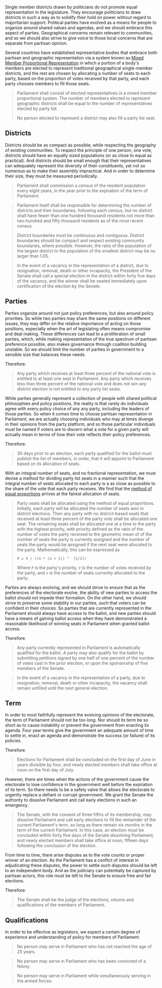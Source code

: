 Single member districts drawn by politicians do not promote equal representation in the legislature. They encourage politicians to draw districts in such a way as to solidify their hold on power without regard to majoritarian support. Political parties have evolved as a means for people to organize around shared values and agendas, and we should embrace this aspect of parties. Geographical concerns remain relevant to communities, and so we should also strive to give voice to those local concerns that are separate from partisan opinion.

Several countries have established representative bodies that embrace both partisan and geographic representation via a system known as [Mixed Member Proportional Representation](https://en.wikipedia.org/wiki/Mixed-member_proportional_representation) in which a portion of a body's members are elected to represent traditional geographical single-member districts, and the rest are chosen by allocating a number of seats to each party, based on the proportion of votes received by that party, and each party chooses members to fill those seats.

> Parliament shall consist of elected representatives in a mixed member proportional system. The number of members elected to represent geographic districts shall be equal to the number of representatives elected by party list.
> 
> No person elected to represent a district may also fill a party list seat.

## Districts

Districts should be as compact as possible, while respecting the geography of existing communities. To respect the principle of one person, one vote, districts should have an equally sized populations (or as close to equal as practical). And districts should be small enough that their representatives can adequately represent the diversity of their constituents, yet not so numerous as to make their assembly impractical. And in order to determine their size, they must be measured periodically.

> Parliament shall commission a census of the resident population every eight years, in the year prior to the expiration of the term of Parliament.

> Parliament itself shall be responsible for determining the number of districts and their boundaries, following each census, but no district shall have fewer than one hundred thousand residents not more than two hundred and fifty thousand residents as of the most recent census.
> 
> District boundaries must be continuous and contiguous. District boundaries should be compact and respect existing community boundaries, where possible. However, the ratio of the population of the largest district to the population of the smallest district may be no larger than 1.05.
> 
> In the event of a vacancy in the representation of a district, due to resignation, removal, death or other incapacity, the President of the Senate shall call a special election in the district within forty five days of the vacancy, and the winner shall be seated immediately upon certification of the election by the Senate.

## Parties

Parties organize around not just policy preferences, but also around policy priorities. So while two parties may share the same positions on different issues, they may differ on the relative importance of acting on those positions, especially when the art of legislating often means compromise and deal making. These differences can lead to a proliferation of small parties, which, while making representation of the true spectrum of partisan preference possible, also makes governance through coalition building unstable. So we should limit the number of parties in government to a sensible size that balances these needs.

Therefore:

> Any party which receives at least three percent of the national vote is entitled to at least one seat in Parliament. Any party which receives less than three percent of the national vote and does not win any district election is not entitled to any party list seats.

While parties generally represent a collection of people with shared political philosophies and policy positions, the reality is that rarely do individuals agree with every policy choice of any any party, including the leaders of those parties. So when it comes time to choose partisan representation in Parliament, we are actually choosing individuals who may at times diverge in their opinions from the party platform, and so those particular individuals must be named if voters are to discern what a vote for a given party will actually mean in terms of how their vote reflects their policy preferences.

Therefore:

> 30 days prior to an election, each party qualified for the ballot must publish the list of members, in order, that it will appoint to Parliament based on its allocation of seats.

With an integral number of seats, and no fractional representation, we must devise a method for dividing party list seats in a manner such that the integral number of seats allocated to each party is a as close as possible to the share of the vote that each party receives. We find that the [method of equal proportions](https://en.wikipedia.org/wiki/Huntington%E2%80%93Hill_method) arrives at the fairest allocation of seats.

> Party seats shall be allocated using the method of equal proportions. Initially, each party will be allocated the number of seats won in district elections. Then any party with no district-based seats that received at least three percent of the party vote shall be allocated one seat. The remaining seats shall be allocated one at a time to the party with the highest priority, with priority defined as the ratio of the number of votes the party received to the geometric mean of of the number of seats the party is currently assigned and the number of seats the party would be assigned if the next seat were allocated to the party. Mathematically, this can be expressed as
> 
>     P = V / ((n * (n + 1)) ^  (1/2))
> 
> Where `P` is the party's priority, `V` is the number of votes received by the party, and `n` is the number of seats currently allocated to the party.

Parties are always evolving, and we should strive to ensure that as the preferences of the electorate evolve, the ability of new parties to access the ballot should not impede their formation. On the other hand, we should strive to preserve some stability in our parties, such that voters can be confident in their choices. So parties that are currently represented in the Parliament should always have access to the ballot, and new parties should have a means of gaining ballot access when they have demonstrated a reasonable likelihood of winning seats in Parliament when granted ballot access.

Therefore:

> Any party currently represented in Parliament is automatically qualified for the ballot. A party may also qualify for the ballot by submitting petitions signed by one half of one percent of the number of votes cast in the prior election, or upon the sponsorship of five members of the Senate.

> In the event of a vacancy in the representation of a party, due to resignation, removal, death or other incapacity, the vacancy shall remain unfilled until the next general election.

## Term

In order to most faithfully represent the evolving opinions of the electorate, the term of Parliament should not be too long. Nor should its term be so short as to cause instability or prevent the government from enacting its agenda. Four year terms give the government an adequate amount of time to settle in, enact an agenda and demonstrate the success (or failure) of its policies.

Therefore:

> Elections for Parliament shall be concluded on the first day of June in years divisible by four, and newly elected members shall take office at noon on the first day of July.

However, there are times when the actions of the government cause the electorate to lose confidence in the government well before the expiration of its term.  So there needs to be a safety valve that allows the electorate to urgently replace a defiant or corrupt government. We grant the Senate the authority to dissolve Parliament and call early elections in such an emergency.

> The Senate, with the consent of three fifths of its membership, may dissolve Parliament and call early elections to fill the remainder of the current Parliament's term, so long as there remain six months in the term of the current Parliament. In this case, an election must be concluded within forty five days of the Senate dissolving Parliament, and newly elected members shall take office at noon, fifteen days following the conclusion of the election.

From time to time, there arise disputes as to the vote counts or proper winner of an election. As the Parliament has a conflict of interest in adjudicating these disputes, the power to settle such disputes should be left to an independent body. And as the judiciary can potentially be captured by partisan actors, this role must be left to the Senate to ensure free and fair elections.

Therefore:

> The Senate shall be the judge of the elections, returns and qualifications of the members of Parliament.

## Qualifications

In order to be effective as legislators, we expect a certain degree of experience and understanding of policy for members of Parliament.

> No person may serve in Parliament who has not reached the age of 25 years.

> No person may serve in Parliament who has been convicted of a felony.

> No person may serve in Parliament while simultaneously serving in the armed forces.

